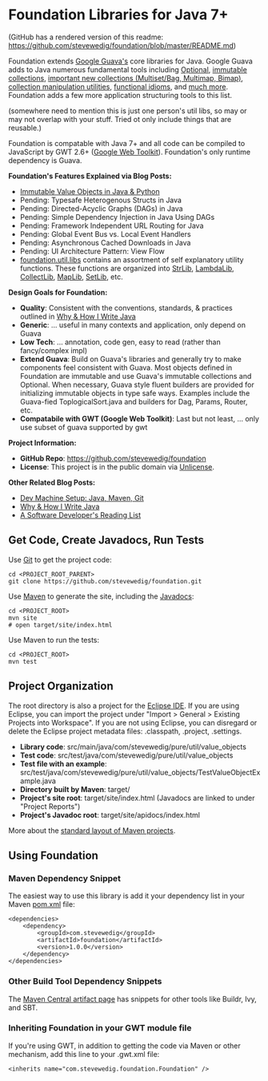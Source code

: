 Foundation Libraries for Java 7+
=============

(GitHub has a rendered version of this readme: https://github.com/stevewedig/foundation/blob/master/README.md)

Foundation extends [Google Guava's](https://code.google.com/p/guava-libraries/) core libraries for Java. Google Guava adds to Java numerous fundamental tools including [Optional](https://code.google.com/p/guava-libraries/wiki/UsingAndAvoidingNullExplained), [immutable collections](https://code.google.com/p/guava-libraries/wiki/ImmutableCollectionsExplained), [important new collections (Multiset/Bag, Multimap, Bimap)](https://code.google.com/p/guava-libraries/wiki/NewCollectionTypesExplained), [collection manipulation utilities](https://code.google.com/p/guava-libraries/wiki/CollectionUtilitiesExplained), [functional idioms](https://code.google.com/p/guava-libraries/wiki/FunctionalExplained), and [much more](https://code.google.com/p/guava-libraries/wiki/GuavaExplained). Foundation adds a few more application structuring tools to this list. 

(somewhere need to mention this is just one person's util libs, so may or may not overlap with your stuff. Tried ot only include things that are reusable.)

Foundation is compatable with Java 7+ and all code can be compiled to JavaScript by GWT 2.6+ ([Google Web Toolkit](https://code.google.com/p/guava-libraries/wiki/GuavaExplained)). Foundation's only runtime dependency is Guava.

**Foundation's Features Explained via Blog Posts:**
* [Immutable Value Objects in Java & Python](http://stevewedig.com)
* Pending: Typesafe Heterogenous Structs in Java
* Pending: Directed-Acyclic Graphs (DAGs) in Java
* Pending: Simple Dependency Injection in Java Using DAGs
* Pending: Framework Independent URL Routing for Java
* Pending: Global Event Bus vs. Local Event Handlers
* Pending: Asynchronous Cached Downloads in Java
* Pending: UI Architecture Pattern: View Flow
* [foundation.util.libs](https://github.com/stevewedig/foundation/tree/master/src/main/java/com/stevewedig/foundation/util/libs) contains an assortment of self explanatory utility functions. These functions are organized into [StrLib](https://github.com/stevewedig/foundation/tree/master/src/main/java/com/stevewedig/foundation/util/StrLib.java), [LambdaLib](https://github.com/stevewedig/foundation/tree/master/src/main/java/com/stevewedig/foundation/util/LambdaLib.java), [CollectLib](https://github.com/stevewedig/foundation/tree/master/src/main/java/com/stevewedig/foundation/util/CollectLib.java), [MapLib](https://github.com/stevewedig/foundation/tree/master/src/main/java/com/stevewedig/foundation/util/MapLib.java), [SetLib](https://github.com/stevewedig/foundation/tree/master/src/main/java/com/stevewedig/foundation/util/SetLib.java), etc.

**Design Goals for Foundation:**
* **Quality**: Consistent with the conventions, standards, & practices outlined in [Why & How I Write Java](http://stevewedig.com/2014/02/17/why-and-how-i-write-java/#how)
* **Generic**: ... useful in many contexts and application, only depend on Guava
* **Low Tech**: ... annotation, code gen, easy to read (rather than fancy/complex impl)
* **Extend Guava**: Build on Guava's libraries and generally try to make components feel consistent with Guava. Most objects defined in Foundation are immutable and use Guava's immutable collections and Optional. When necessary, Guava style fluent builders are provided for initializing immutable objects in type safe ways. Examples include the Guava-fied ToplogicalSort.java and builders for Dag, Params, Router, etc.
* **Compatabile with GWT (Google Web Toolkit)**: Last but not least, ... only use subset of guava supported by gwt

**Project Information:**
* **GitHub Repo**: https://github.com/stevewedig/foundation
* **License**: This project is in the public domain via [Unlicense](http://unlicense.org).

**Other Related Blog Posts:**
* [Dev Machine Setup: Java, Maven, Git](http://stevewedig.com)
* [Why & How I Write Java](http://stevewedig.com/2014/02/17/why-and-how-i-write-java/)
* [A Software Developer's Reading List](http://stevewedig.com/2014/02/03/software-developers-reading-list/)

## Get Code, Create Javadocs, Run Tests

Use [Git](http://en.wikipedia.org/wiki/Git_(software)) to get the project code:

    cd <PROJECT_ROOT_PARENT>
    git clone https://github.com/stevewedig/foundation.git

Use [Maven](http://en.wikipedia.org/wiki/Apache_Maven) to generate the site, including the [Javadocs](http://en.wikipedia.org/wiki/Javadoc):

    cd <PROJECT_ROOT>
    mvn site
    # open target/site/index.html

Use Maven to run the tests:
    
    cd <PROJECT_ROOT>
    mvn test

## Project Organization

The root directory is also a project for the [Eclipse IDE](http://en.wikipedia.org/wiki/Eclipse_(software)). If you are using Eclipse, you can import the project under "Import > General > Existing Projects into Workspace". If you are not using Eclipse, you can disregard or delete the Eclipse project metadata files: .classpath, .project, .settings.

* **Library code**: src/main/java/com/stevewedig/pure/util/value_objects
* **Test code**: src/test/java/com/stevewedig/pure/util/value_objects
* **Test file with an example**: src/test/java/com/stevewedig/pure/util/value_objects/TestValueObjectExample.java
* **Directory built by Maven**: target/
* **Project's site root**: target/site/index.html (Javadocs are linked to under "Project Reports")
* **Project's Javadoc root**: target/site/apidocs/index.html

More about the [standard layout of Maven projects](https://maven.apache.org/guides/introduction/introduction-to-the-standard-directory-layout.html).

## Using Foundation

### Maven Dependency Snippet

The easiest way to use this library is add it your dependency list in your Maven [pom.xml](https://maven.apache.org/guides/introduction/introduction-to-the-pom.html) file:

    <dependencies>
        <dependency>
            <groupId>com.stevewedig</groupId>
            <artifactId>foundation</artifactId>
            <version>1.0.0</version>
        </dependency>
    </dependencies>

### Other Build Tool Dependency Snippets

The [Maven Central artifact page](http://search.maven.org/#artifactdetails%7Ccom.stevewedig%7Cfoundation%7C1.0.0%7Cjar) has snippets for other tools like Buildr, Ivy, and SBT.

### Inheriting Foundation in your GWT module file

If you're using GWT, in addition to getting the code via Maven or other mechanism, add this line to your .gwt.xml file:

    <inherits name="com.stevewedig.foundation.Foundation" />



